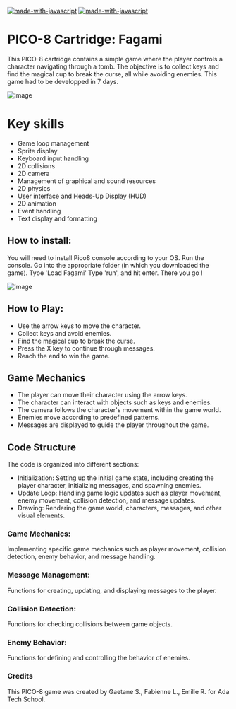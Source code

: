 [![made-with-javascript](https://img.shields.io/badge/Made%20with-Lua-326996.svg)](https://www.lua.org/)
[![made-with-javascript](https://img.shields.io/badge/Made%20with-Pico8-326996.svg)](https://www.lexaloffle.com/pico-8.php)

# PICO-8 Cartridge: Fagami
This PICO-8 cartridge contains a simple game where the player controls a character navigating through a tomb. The objective is to collect keys and find the magical cup to break the curse, all while avoiding enemies. 
This game had to be developped in 7 days.

![image](https://github.com/EmilieRespingue/Projet-Fagami/assets/146751299/5971d21f-3d5e-4db5-9c55-beec99b688e0)


# Key skills

- Game loop management
- Sprite display
- Keyboard input handling
- 2D collisions
- 2D camera
- Management of graphical and sound resources
- 2D physics
- User interface and Heads-Up Display (HUD)
- 2D animation
- Event handling
- Text display and formatting

## How to install:
 You will need to install Pico8 console according to your OS.
 Run the console. Go into the appropriate folder (in which you downloaded the game).
 Type 'Load Fagami'
 Type 'run', and hit enter. There you go !
 
![image](https://github.com/EmilieRespingue/Projet-Fagami/assets/146751299/d218132a-b85a-44eb-aeeb-46a4ea13bfb3)


## How to Play:
- Use the arrow keys to move the character.
- Collect keys and avoid enemies.
- Find the magical cup to break the curse.
- Press the X key to continue through messages.
- Reach the end to win the game.

## Game Mechanics
- The player can move their character using the arrow keys.
- The character can interact with objects such as keys and enemies.
- The camera follows the character's movement within the game world.
- Enemies move according to predefined patterns.
- Messages are displayed to guide the player throughout the game.

## Code Structure
The code is organized into different sections:

- Initialization: Setting up the initial game state, including creating the player character, initializing messages, and spawning enemies.
- Update Loop: Handling game logic updates such as player movement, enemy movement, collision detection, and message updates.
- Drawing: Rendering the game world, characters, messages, and other visual elements.
  
### Game Mechanics: 
Implementing specific game mechanics such as player movement, collision detection, enemy behavior, and message handling.

### Message Management: 
Functions for creating, updating, and displaying messages to the player.

### Collision Detection:
Functions for checking collisions between game objects.

### Enemy Behavior:
Functions for defining and controlling the behavior of enemies.

  
### Credits
This PICO-8 game was created by Gaetane S., Fabienne L., Emilie R. for Ada Tech School.
